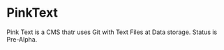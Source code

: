 PinkText
========

Pink Text is a CMS thatr uses Git with Text Files at Data storage. Status is Pre-Alpha.
